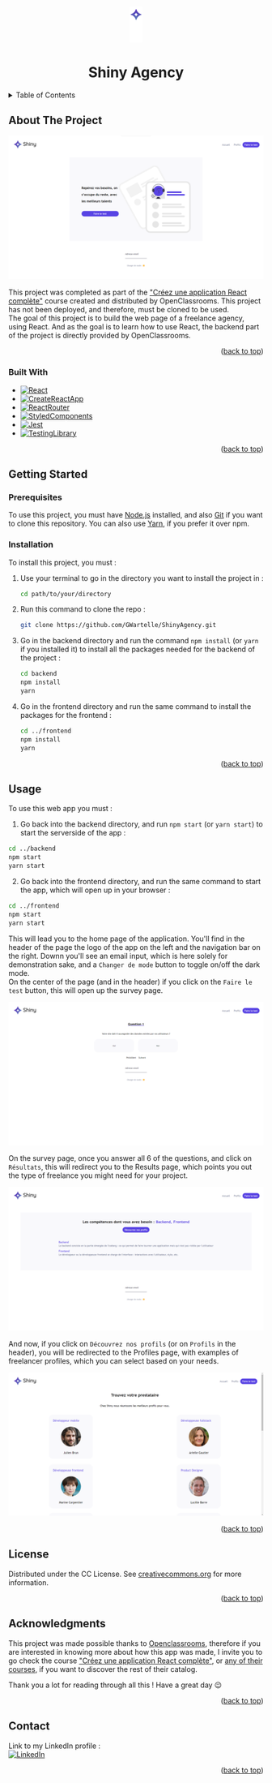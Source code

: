 <a name="readme-top"></a>

<!--
*** This README is built upon the Best-README-Template, created by Othneil Drew.
*** If you wish to use this template, go check his repository :
*** https://github.com/othneildrew/Best-README-Template/tree/master
*** And don't forget to give his project a star!
-->

<!-- PROJECT SHIELDS -->
<!--
*** I'm using markdown "reference style" links for readability.
*** Reference links are enclosed in brackets [ ] instead of parentheses ( ).
*** See the bottom of this document for the declaration of the reference variables
*** for contributors-url, forks-url, etc. This is an optional, concise syntax you may use.
*** https://www.markdownguide.org/basic-syntax/#reference-style-links
-->

<!-- PROJECT TITLE -->
<br />
<div align="center">
  <a href="https://github.com/GWartelle/ShinyAgency">
    <img src="images/light-logo.png" alt="ShinyLogo"  height="70">
  </a>
</div>
<h1 align="center">Shiny Agency</h1>

<!-- TABLE OF CONTENTS -->
<details>
  <summary>Table of Contents</summary>
  <ol>
    <li>
      <a href="#about-the-project">About The Project</a>
      <ul>
        <li><a href="#built-with">Built With</a></li>
      </ul>
    </li>
    <li>
      <a href="#getting-started">Getting Started</a>
      <ul>
        <li><a href="#prerequisites">Prerequisites</a></li>
        <li><a href="#installation">Installation</a></li>
      </ul>
    </li>
    <li><a href="#usage">Usage</a></li>
    <li><a href="#license">License</a></li>
    <li><a href="#contact">Contact</a></li>
    <li><a href="#acknowledgments">Acknowledgments</a></li>
  </ol>
</details>

<!-- ABOUT THE PROJECT -->

## About The Project

![Shiny Home Page Screenshot][homepage-screenshot]

This project was completed as part of the <a href="https://openclassrooms.com/fr/courses/7150606-creez-une-application-react-complete">"Créez une application React complète"</a> course created and distributed by OpenClassrooms.
This project has not been deployed, and therefore, must be cloned to be used.
<br />
The goal of this project is to build the web page of a freelance agency, using React.
And as the goal is to learn how to use React, the backend part of the project is directly provided by OpenClassrooms.

<p align="right">(<a href="#readme-top">back to top</a>)</p>

### Built With

- [![React][React.js]][React-url]
- [![CreateReactApp][CreateReactApp.dev]][CreateReactApp-url]
- [![ReactRouter][ReactRouter.com]][ReactRouter-url]
- [![StyledComponents][StyledComponents.com]][StyledComponents-url]
- [![Jest][Jest.js]][Jest-url]
- [![TestingLibrary][TestingLibrary.com]][TestingLibrary-url]

<p align="right">(<a href="#readme-top">back to top</a>)</p>

<!-- GETTING STARTED -->

## Getting Started

### Prerequisites

To use this project, you must have <a href="https://nodejs.org/en">Node.js</a> installed, and also <a href="https://git-scm.com/downloads">Git</a> if you want to clone this repository. You can also use <a href="https://yarnpkg.com/">Yarn</a>, if you prefer it over npm.

### Installation

To install this project, you must :

1. Use your terminal to go in the directory you want to install the project in :
   ```sh
   cd path/to/your/directory
   ```
2. Run this command to clone the repo :
   ```sh
   git clone https://github.com/GWartelle/ShinyAgency.git
   ```
3. Go in the backend directory and run the command `npm install` (or `yarn` if you installed it) to install all the packages needed for the backend of the project :
   ```sh
   cd backend
   npm install
   yarn
   ```
4. Go in the frontend directory and run the same command to install the packages for the frontend :
   ```sh
   cd ../frontend
   npm install
   yarn
   ```

<p align="right">(<a href="#readme-top">back to top</a>)</p>

<!-- USAGE EXAMPLES -->

## Usage

To use this web app you must :

1. Go back into the backend directory, and run `npm start` (or `yarn start`) to start the serverside of the app :

```sh
cd ../backend
npm start
yarn start
```

2. Go back into the frontend directory, and run the same command to start the app, which will open up in your browser :

```sh
cd ../frontend
npm start
yarn start
```

This will lead you to the home page of the application. You'll find in the header of the page the logo of the app on the left and the navigation bar on the right. Downn you'll see an email input, which is here solely for demonstration sake, and a `Changer de mode` button to toggle on/off the dark mode.
<br />
On the center of the page (and in the header) if you click on the `Faire le test` button, this will open up the survey page.

![Shiny Survey Page Screenshot][survey-screenshot]

On the survey page, once you answer all 6 of the questions, and click on `Résultats`, this will redirect you to the Results page, which points you out the type of freelance you might need for your project.

![Shiny Results Page Screenshot][results-screenshot]

And now, if you click on `Découvrez nos profils` (or on `Profils` in the header), you will be redirected to the Profiles page, with examples of freelancer profiles, which you can select based on your needs.

![Shiny Profiles Page Screenshot][profiles-screenshot]

<p align="right">(<a href="#readme-top">back to top</a>)</p>

<!-- LICENSE -->

## License

Distributed under the CC License. See <a href="https://creativecommons.org/licenses/by-sa/4.0/">creativecommons.org</a> for more information.

<p align="right">(<a href="#readme-top">back to top</a>)</p>

<!-- ACKNOWLEDGMENTS -->

## Acknowledgments

This project was made possible thanks to <a href="https://openclassrooms.com/fr/">Openclassrooms</a>, therefore if you are interested in knowing more about how this app was made, I invite you to go check the course <a href="https://openclassrooms.com/fr/courses/7150606-creez-une-application-react-complete">"Créez une application React complète"</a>, or <a href="https://openclassrooms.com/fr/courses/">any of their courses</a>, if you want to discover the rest of their catalog.

Thank you a lot for reading through all this ! Have a great day 😉

<p align="right">(<a href="#readme-top">back to top</a>)</p>

<!-- CONTACT -->

## Contact

Link to my LinkedIn profile :
<br />
[![LinkedIn][linkedin-shield]][linkedin-url]

<p align="right">(<a href="#readme-top">back to top</a>)</p>

<!-- MARKDOWN LINKS & IMAGES -->
<!-- https://www.markdownguide.org/basic-syntax/#reference-style-links -->

[homepage-screenshot]: images/HomePage_Screen.png
[survey-screenshot]: images/Survey_Screen.png
[results-screenshot]: images/Results_Screen.png
[profiles-screenshot]: images/Profiles_Screen.png
[React.js]: https://img.shields.io/badge/React-20232A?style=for-the-badge&logo=react&logoColor=61DAFB
[React-url]: https://react.dev/
[CreateReactApp.dev]: https://img.shields.io/badge/Create_React_App-373D47?style=for-the-badge&logo=createreactapp&logoColor=5EDBB6
[CreateReactApp-url]: https://create-react-app.dev/
[ReactRouter.com]: https://img.shields.io/badge/React_Router-1C1C1C?style=for-the-badge&logo=reactrouter&logoColor=DB0B00
[ReactRouter-url]: https://reactrouter.com/en/main
[StyledComponents.com]: https://img.shields.io/badge/Styled_Components-BF4F74?style=for-the-badge&logo=styledcomponents&logoColor=FFFFFF
[StyledComponents-url]: https://styled-components.com/
[Jest.js]: https://img.shields.io/badge/Jest-27CC02?style=for-the-badge&logo=jest&logoColor=FFFFFF
[Jest-url]: https://jestjs.io/
[TestingLibrary.com]: https://img.shields.io/badge/Testing_Library-212121?style=for-the-badge&logo=testinglibrary&logoColor=DB0B00
[TestingLibrary-url]: https://testing-library.com/
[linkedin-shield]: https://img.shields.io/badge/-LinkedIn-2C68D1?style=for-the-badge&logo=linkedin&logoColor=FFF
[linkedin-url]: https://www.linkedin.com/in/gabriel-wartelle/
